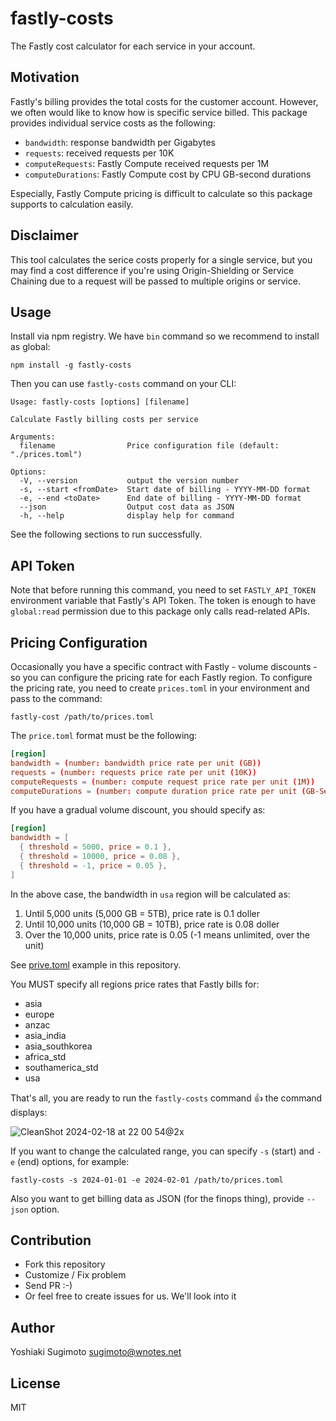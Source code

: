 # fastly-costs

The Fastly cost calculator for each service in your account.

## Motivation

Fastly's billing provides the total costs for the customer account. However, we often would like to know how is specific service billed.
This package provides individual service costs as the following:

- `bandwidth`: response bandwidth per Gigabytes
- `requests`: received requests per 10K
- `computeRequests`: Fastly Compute received requests per 1M
- `computeDurations`: Fastly Compute cost by CPU GB-second durations

Especially, Fastly Compute pricing is difficult to calculate so this package supports to calculation easily.

## Disclaimer

This tool calculates the serice costs properly for a single service, but you may find a cost difference if you're using Origin-Shielding or Service Chaining due to a request will be passed to multiple origins or service.

## Usage

Install via npm registry. We have `bin` command so we recommend to install as global:

```shell
npm install -g fastly-costs
```

Then you can use `fastly-costs` command on your CLI:

```shell
Usage: fastly-costs [options] [filename]

Calculate Fastly billing costs per service

Arguments:
  filename                Price configuration file (default: "./prices.toml")

Options:
  -V, --version           output the version number
  -s, --start <fromDate>  Start date of billing - YYYY-MM-DD format
  -e, --end <toDate>      End date of billing - YYYY-MM-DD format
  --json                  Output cost data as JSON
  -h, --help              display help for command
```

See the following sections to run successfully.

## API Token

Note that before running this command, you need to set `FASTLY_API_TOKEN` environment variable that Fastly's API Token.
The token is enough to have `global:read` permission due to this package only calls read-related APIs.

## Pricing Configuration

Occasionally you have a specific contract with Fastly - volume discounts - so you can configure the pricing rate for each Fastly region.
To configure the pricing rate, you need to create `prices.toml` in your environment and pass to the command:

```shell
fastly-cost /path/to/prices.toml
```

The `price.toml` format must be the following:

```toml
[region]
bandwidth = (number: bandwidth price rate per unit (GB))
requests = (number: requests price rate per unit (10K))
computeRequests = (number: compute request price rate per unit (1M))
computeDurations = (number: compute duration price rate per unit (GB-Sec))
```

If you have a gradual volume discount, you should specify as:

```toml
[region]
bandwidth = [
  { threshold = 5000, price = 0.1 },
  { threshold = 10000, price = 0.08 },
  { threshold = -1, price = 0.05 },
]
```

In the above case, the bandwidth in `usa` region will be calculated as:

1. Until 5,000 units (5,000 GB = 5TB), price rate is 0.1 doller
2. Until 10,000 units (10,000 GB = 10TB), price rate is 0.08 doller
3. Over the 10,000 units, price rate is 0.05 (-1 means unlimited, over the unit)

See [prive.toml](https://github.com/ysugimoto/fastly-costs/blob/main/prices.toml) example in this repository.

You MUST specify all regions price rates that Fastly bills for:

- asia
- europe
- anzac
- asia_india
- asia_southkorea
- africa_std
- southamerica_std
- usa

That's all, you are ready to run the `fastly-costs` command :+1: the command displays:

![CleanShot 2024-02-18 at 22 00 54@2x](https://github.com/ysugimoto/fastly-costs/assets/1000401/31e20db9-043a-4ed1-a3a1-72b5ca2d2ac9)


If you want to change the calculated range, you can specify `-s` (start) and `-e` (end) options, for example:

```
fastly-costs -s 2024-01-01 -e 2024-02-01 /path/to/prices.toml
```

Also you want to get billing data as JSON (for the finops thing), provide `--json` option.

## Contribution

- Fork this repository
- Customize / Fix problem
- Send PR :-)
- Or feel free to create issues for us. We'll look into it

## Author

Yoshiaki Sugimoto <sugimoto@wnotes.net>

## License

MIT
